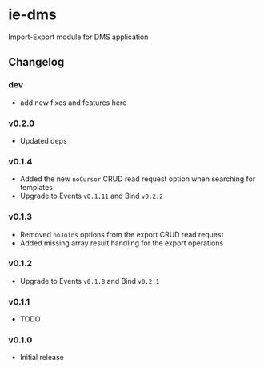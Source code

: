 ie-dms
======

Import-Export module for DMS application

## Changelog

### dev
 - add new fixes and features here

### v0.2.0
 - Updated deps

### v0.1.4
 - Added the new `noCursor` CRUD read request option when searching for templates
 - Upgrade to Events `v0.1.11` and Bind `v0.2.2`

### v0.1.3
 - Removed `noJoins` options from the export CRUD read request
 - Added missing array result handling for the export operations

### v0.1.2
 - Upgrade to Events `v0.1.8` and Bind `v0.2.1`

### v0.1.1
 - TODO

### v0.1.0
 - Initial release
